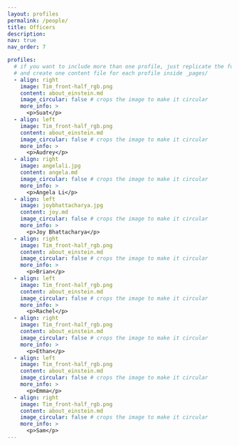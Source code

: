 ```yaml
---
layout: profiles
permalink: /people/
title: Officers
description: 
nav: true
nav_order: 7

profiles:
  # if you want to include more than one profile, just replicate the following block
  # and create one content file for each profile inside _pages/
  - align: right
    image: Tim_front-half_rgb.png
    content: about_einstein.md
    image_circular: false # crops the image to make it circular
    more_info: >
      <p>Suat</p>
  - align: left
    image: Tim_front-half_rgb.png
    content: about_einstein.md
    image_circular: false # crops the image to make it circular
    more_info: >
      <p>Audrey</p>
  - align: right
    image: angelali.jpg
    content: angela.md
    image_circular: false # crops the image to make it circular
    more_info: >
      <p>Angela Li</p>
  - align: left
    image: joybhattacharya.jpg
    content: joy.md
    image_circular: false # crops the image to make it circular
    more_info: >
      <p>Joy Bhattacharya</p>
  - align: right
    image: Tim_front-half_rgb.png
    content: about_einstein.md
    image_circular: false # crops the image to make it circular
    more_info: >
      <p>Brian</p>
  - align: left
    image: Tim_front-half_rgb.png
    content: about_einstein.md
    image_circular: false # crops the image to make it circular
    more_info: >
      <p>Rachel</p>
  - align: right
    image: Tim_front-half_rgb.png
    content: about_einstein.md
    image_circular: false # crops the image to make it circular
    more_info: >
      <p>Ethan</p>
  - align: left
    image: Tim_front-half_rgb.png
    content: about_einstein.md
    image_circular: false # crops the image to make it circular
    more_info: >
      <p>Emma</p>
  - align: right
    image: Tim_front-half_rgb.png
    content: about_einstein.md
    image_circular: false # crops the image to make it circular
    more_info: >
      <p>Sam</p>
---
```

